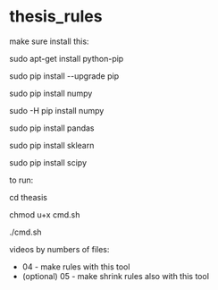 # thesis_rules

make sure install this:

sudo apt-get install python-pip

sudo pip install --upgrade pip

sudo pip install numpy

sudo -H pip install numpy

sudo pip install pandas

sudo pip install sklearn

sudo pip install scipy

to run:

cd theasis   

chmod u+x cmd.sh

./cmd.sh

 videos by numbers of files:
   
* 04 - make rules with this tool
* (optional) 05 - make shrink rules also with this tool
